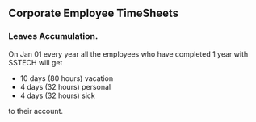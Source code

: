 Corporate Employee TimeSheets  
-----

### Leaves Accumulation.
On Jan 01 every year all the employees who have completed 1 year with SSTECH will get 


- 10 days (80 hours) vacation
- 4 days (32 hours) personal
- 4 days (32 hours) sick   

to their account.








 





